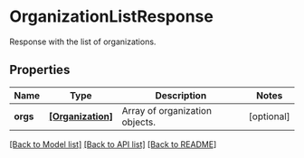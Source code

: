 # OrganizationListResponse

Response with the list of organizations.

## Properties

| Name     | Type                                  | Description                    | Notes      |
| -------- | ------------------------------------- | ------------------------------ | ---------- |
| **orgs** | [**[Organization]**](Organization.md) | Array of organization objects. | [optional] |

[[Back to Model list]](README.md#documentation-for-models) [[Back to API list]](README.md#documentation-for-api-endpoints) [[Back to README]](README.md)
